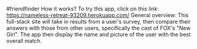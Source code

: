 #friendfinder
How it works? To try this app, click on this link: https://nameless-retreat-93209.herokuapp.com/
General overview: This full-stack site will take in results from a user's survey, then compare their answers with those from other users, specifically the cast of FOX's "New Girl".
The app then display the name and picture of the user with the best overall match.